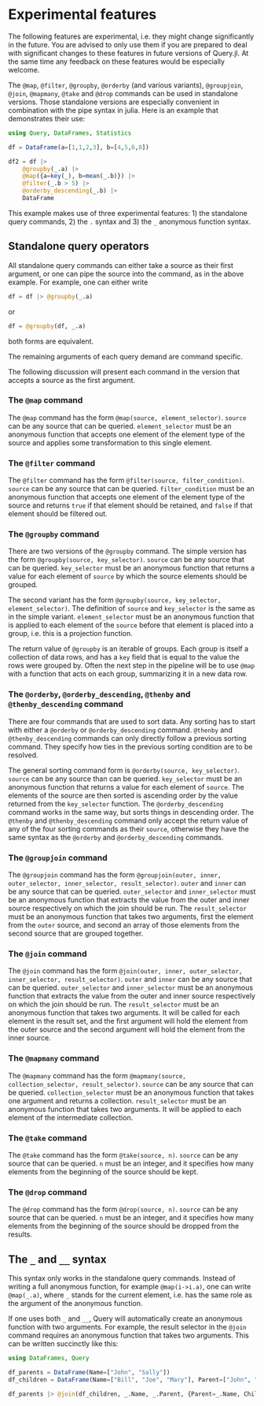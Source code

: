 # Experimental features

The following features are experimental, i.e. they might change significantly
in the future. You are advised to only use them if you are prepared to
deal with significant changes to these features in future versions of
Query.jl. At the same time any feedback on these features would be
especially welcome.

The `@map`, `@filter`, `@groupby`, `@orderby` (and various variants),
`@groupjoin`, `@join`, `@mapmany`, `@take` and `@drop` commands can be used in standalone
versions. Those standalone versions are especially convenient in
combination with the pipe syntax in julia. Here is an example that
demonstrates their use:

```julia
using Query, DataFrames, Statistics

df = DataFrame(a=[1,1,2,3], b=[4,5,6,8])

df2 = df |>
    @groupby(_.a) |>
    @map({a=key(_), b=mean(_.b)}) |>
    @filter(_.b > 5) |>
    @orderby_descending(_.b) |>
    DataFrame
```

This example makes use of three experimental features: 1) the standalone
query commands, 2) the `.` syntax and 3) the `_` anonymous function syntax.

## Standalone query operators

All standalone query commands can either take a source as their first
argument, or one can pipe the source into the command, as in the above
example. For example, one can either write

```julia
df = df |> @groupby(_.a)
```
or
```julia
df = @groupby(df, _.a)
```
both forms are equivalent.

The remaining arguments of each query demand are command specific.

The following discussion will present each command in the version that
accepts a source as the first argument.

### The `@map` command

The `@map` command has the form `@map(source, element_selector)`.
`source` can be any source that can be queried. `element_selector` must
be an anonymous function that accepts one element of the element type of
the source and applies some transformation to this single element.

### The `@filter` command

The `@filter` command has the form `@filter(source, filter_condition)`.
`source` can be any source that can be queried. `filter_condition` must
be an anonymous function that accepts one element of the element type of
the source and returns `true` if that element should be retained, and
`false` if that element should be filtered out.

### The `@groupby` command

There are two versions of the `@groupby` command. The simple version has
the form `@groupby(source, key_selector)`. `source` can be any source
that can be queried. `key_selector` must be an anonymous function that
returns a value for each element of `source` by which the source elements
should be grouped.

The second variant has the form `@groupby(source, key_selector, element_selector)`.
The definition of `source` and `key_selector` is the same as in the simple
variant. `element_selector` must be an anonymous function that is applied
to each element of the `source` before that element is placed into a group,
i.e. this is a projection function.

The return value of `@groupby` is an iterable of groups. Each group is itself a
collection of data rows, and has a `key` field that is equal to the value the
rows were grouped by. Often the next step in the pipeline will be to use `@map`
with a function that acts on each group, summarizing it in a new data row.

### The `@orderby`, `@orderby_descending`, `@thenby` and `@thenby_descending` command

There are four commands that are used to sort data. Any sorting has to
start with either a `@orderby` or `@orderby_descending` command. `@thenby`
and `@thenby_descending` commands can only directly follow a previous sorting
command. They specify how ties in the previous sorting condition are to be
resolved.

The general sorting command form is `@orderby(source, key_selector)`.
`source` can be any source than can be queried. `key_selector` must be an
anonymous function that returns a value for each element of `source`. The
elements of the source are then sorted is ascending order by the value
returned from the `key_selector` function. The `@orderby_descending`
command works in the same way, but sorts things in descending order. The
`@thenby` and `@thenby_descending` command only accept the return value
of any of the four sorting commands as their `source`, otherwise they have
the same syntax as the `@orderby` and `@orderby_descending` commands.

### The `@groupjoin` command

The `@groupjoin` command has the form `@groupjoin(outer, inner, outer_selector, inner_selector, result_selector)`.
`outer` and `inner` can be any source that can be queried. `outer_selector`
and `inner_selector` must be an anonymous function that extracts the value
from the outer and inner source respectively on which the join should
be run. The `result_selector` must be an anonymous function that takes two
arguments, first the element from the `outer` source, and second an array
of those elements from the second source that are grouped together.

### The `@join` command

The `@join` command has the form `@join(outer, inner, outer_selector, inner_selector, result_selector)`.
`outer` and `inner` can be any source that can be queried. `outer_selector`
and `inner_selector` must be an anonymous function that extracts the value
from the outer and inner source respectively on which the join should
be run. The `result_selector` must be an anonymous function that takes two
arguments. It will be called for each element in the result set, and the
first argument will hold the element from the outer source and the second
argument will hold the element from the inner source.

### The `@mapmany` command

The `@mapmany` command has the form `@mapmany(source, collection_selector, result_selector)`.
`source` can be any source that can be queried. `collection_selector` must
be an anonymous function that takes one argument and returns a collection.
`result_selector` must be an anonymous function that takes two arguments.
It will be applied to each element of the intermediate collection.

### The `@take` command

The `@take` command has the form `@take(source, n)`. `source` can be any source that can be queried. `n` must be an integer, and it specifies how many elements from the beginning of the source should be kept.

### The `@drop` command

The `@drop` command has the form `@drop(source, n)`. `source` can be any source that can be queried. `n` must be an integer, and it specifies how many elements from the beginning of the source should be dropped from the results.

## The `_` and `__` syntax

This syntax only works in the standalone query commands. Instead of writing
a full anonymous function, for example `@map(i->i.a)`, one can write
`@map(_.a)`, where `_` stands for the current element, i.e. has the
same role as the argument of the anonymous function.

If one uses both `_` and `__`, Query will automatically create an anonymous
function with two arguments. For example, the result selector in the
`@join` command requires an anonymous function that takes two arguments.
This can be written succinctly like this:

```julia
using DataFrames, Query

df_parents = DataFrame(Name=["John", "Sally"])
df_children = DataFrame(Name=["Bill", "Joe", "Mary"], Parent=["John", "John", "Sally"])

df_parents |> @join(df_children, _.Name, _.Parent, {Parent=_.Name, Child=__.Name}) |> DataFrame
```
